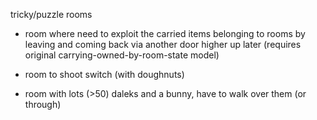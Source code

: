 tricky/puzzle rooms

* room where need to exploit the carried items belonging to rooms by leaving and coming back via another door higher up later (requires original carrying-owned-by-room-state model)

* room to shoot switch (with doughnuts)

* room with lots (>50) daleks and a bunny, have to walk over them (or through)